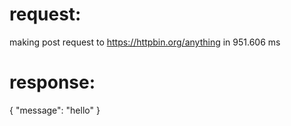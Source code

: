 # request:

making post request to https://httpbin.org/anything in 951.606 ms

# response:

{
    "message": "hello"
}
